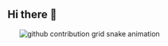 ## Hi there 👋

<!--
**Xiong-chang/Xiong-chang** is a ✨ _special_ ✨ repository because its `README.md` (this file) appears on your GitHub profile.

Here are some ideas to get you started:

- 🔭 I’m currently working on ...
- 🌱 I’m currently learning ...
- 👯 I’m looking to collaborate on ...
- 🤔 I’m looking for help with ...
- 💬 Ask me about ...
- 📫 How to reach me: ...
- 😄 Pronouns: ...
- ⚡ Fun fact: ...
-->
<!-- Snake Code Contribution Map -->
<picture>
  <source media="(prefers-color-scheme: dark)" srcset="https://raw.githubusercontent.com/Xiong-chang/Xiong-chang/output/github-contribution-grid-snake-dark.svg">
  <source media="(prefers-color-scheme: light)" srcset="https://raw.githubusercontent.com/Xiong-chang/Xiong-chang/output/github-contribution-grid-snake.svg">
  <img alt="github contribution grid snake animation" src="https://raw.githubusercontent.com/Xiong-chang/Xiong-chang/output/github-contribution-grid-snake.svg">
</picture>
